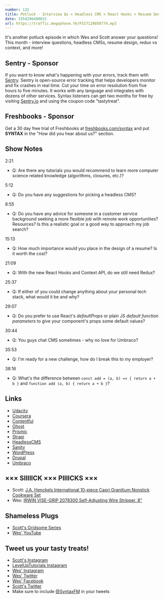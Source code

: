 ```yaml
---
number: 132
title: Potluck - Interview Qs × Headless CMS × React Hooks × Resume Design × Redux vs Context × More!
date: 1554296400815
url: https://traffic.megaphone.fm/FSI7129050774.mp3
---
```


It's another potluck episode in which Wes and Scott answer your questions! This month - interview questions, headless CMSs, resume design, redux vs context, and more!

## Sentry - Sponsor

If you want to know what's happening with your errors, track them with [Sentry](https://sentry.io/). Sentry is open-source error tracking that helps developers monitor and fix crashes in real time. Cut your time on error resolution from five hours to five minutes. It works with any language and integrates with dozens of other services. Syntax listeners can get two months for free by visiting [Sentry.io](https://sentry.io/) and using the coupon code "tastytreat".

## Freshbooks - Sponsor

Get a 30 day free trial of Freshbooks at [freshbooks.com/syntax](https://freshbooks.com/syntax) and put **SYNTAX** in the "How did you hear about us?" section.

## Show Notes

2:21

* Q: Are there any tutorials you would recommend to learn more computer science related knowledge (algorithms, closures, etc.)?

5:12

* Q: Do you have any suggestions for picking a headless CMS?

8:55

* Q: Do you have any advice for someone in a customer service background seeking a more flexible job with remote work opportunities? Resources? Is this a realistic goal or a good way to approach my job search?

15:13

* Q: How much importance would you place in the design of a resume? Is it worth the cost?

21:09

* Q: With the new React Hooks and Context API, do we still need Redux?

25:37

* Q: If either of you could change anything about your personal tech stack, what would it be and why?

29:07

* Q: Do you prefer to use React's *defaultProps* or plain JS *default function parameters* to give your component's props some default values?

30:44

* Q: You guys chat CMS sometimes - why no love for Umbraco?

35:53

* Q: I'm ready for a new challenge, how do I break this to my employer?

38:16

* Q: What's the difference between `const add = (a, b) => { return a + b }` and `function add (a, b) { return a + b }`?

## Links

* [Udacity](https://www.udacity.com/)
* [Coursera](https://www.coursera.org/)
* [Contentful](https://www.contentful.com/)
* [Ghost](https://ghost.org/)
* [Prismic](https://prismic.io/)
* [Strapi](https://strapi.io/)
* [HeadlessCMS](https://headlesscms.org/)
* [Sanity](https://www.sanity.io/)
* [WordPress](https://wordpress.org/)
* [Drupal](https://www.drupal.org/)
* [Umbraco](https://umbraco.com/)

## ××× SIIIIICK ××× PIIIICKS ×××

* Scott: [J.A. Henckels International 10-piece Capri Granitium Nonstick Cookware Set](https://www.costco.com/J.A.-Henckels-International-10-piece-Capri-Granitium-Nonstick-Cookware-Set.product.100397883.html)
* Wes: [IRWIN VISE-GRIP 2078300 Self-Adjusting Wire Stripper, 8"](https://amzn.to/2WlXRQQ)

## Shameless Plugs

* [Scott's Gridsome Series](https://LevelUpTutorials.com/pro)
* [Wes' YouTube](https://www.youtube.com/user/wesbos)

## Tweet us your tasty treats!

* [Scott's Instagram](https://www.instagram.com/stolinski/)
* [LevelUpTutorials Instagram](https://www.instagram.com/LevelUpTutorials/)
* [Wes' Instagram](https://www.instagram.com/wesbos/)
* [Wes' Twitter](https://twitter.com/wesbos)
* [Wes' Facebook](https://www.facebook.com/wesbos.developer)
* [Scott's Twitter](https://twitter.com/stolinski)
* Make sure to include [@SyntaxFM](https://twitter.com/SyntaxFM) in your tweets
